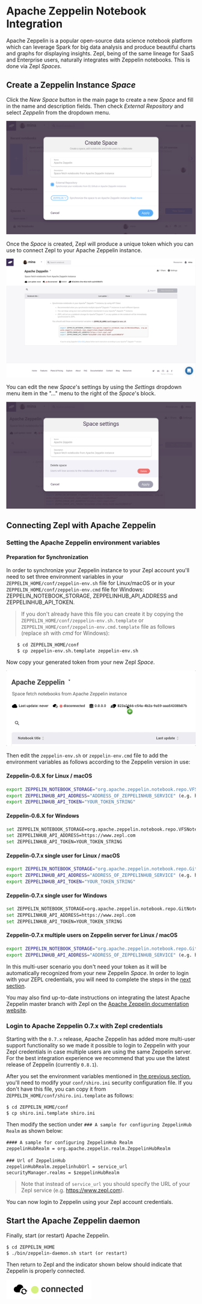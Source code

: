 # Apache Zeppelin Notebook Integration

Apache Zeppelin is a popular open-source data science notebook platform which can leverage Spark for big data analysis and produce beautiful charts and graphs for displaying insights. Zepl, being of the same lineage for SaaS and Enterprise users, naturally integrates with Zeppelin notebooks. This is done via Zepl *Spaces*.

## Create a Zeppelin Instance *Space*

Click the *New Space* button in the main page to create a new *Space* and fill in the name and description fields. Then check *External Repository* and select *Zeppelin* from the dropdown menu.

<img src="../../img/select_zeppelin_space.png" class="image-box img-100"/>

Once the *Space* is created, Zepl will produce a unique token which you can use to connect Zepl to your Apache Zeppelin instance.

<img src="../../img/zeppelin-space-empty.png" class="image-box img-100"/>

You can edit the new *Space*'s settings by using the *Settings* dropdown menu item in the "..." menu to the right of the *Space*'s block.

<img src="../../img/manage_space.png" class="image-box img-100"/>

## Connecting Zepl with Apache Zeppelin

### Setting the Apache Zeppelin environment variables

#### Preparation for Synchronization

In order to synchronize your Zeppelin instance to your Zepl account you'll need to set three environment variables in your `ZEPPELIN_HOME/conf/zeppelin-env.sh` file for Linux/macOS or in your `ZEPPELIN_HOME/conf/zeppelin-env.cmd` file for Windows: ZEPPELIN_NOTEBOOK_STORAGE, ZEPPELINHUB_API_ADDRESS and ZEPPELINHUB_API_TOKEN.

> If you don't already have this file you can create it by copying the `ZEPPELIN_HOME/conf/zeppelin-env.sh.template` or `ZEPPELIN_HOME/conf/zeppelin-env.cmd.template` file as follows (replace *sh* with *cmd* for Windows):

```
    $ cd ZEPPELIN_HOME/conf
    $ cp zeppelin-env.sh.template zeppelin-env.sh
```

Now copy your generated token from your new Zepl *Space*.

<img src="../../img/copy_token.gif" class="image-box img-50"/>

Then edit the `zeppelin-env.sh` or `zeppelin-env.cmd` file to add the environment variables as follows according to the Zeppelin version in use:

#### Zeppelin-0.6.X for Linux / macOS

```sh
export ZEPPELIN_NOTEBOOK_STORAGE="org.apache.zeppelin.notebook.repo.VFSNotebookRepo, org.apache.zeppelin.notebook.repo.zeppelinhub.ZeppelinHubRepo"
export ZEPPELINHUB_API_ADDRESS="ADDRESS_OF_ZEPPELINHUB_SERVICE" (e.g. https://www.zepl.com)
export ZEPPELINHUB_API_TOKEN="YOUR_TOKEN_STRING"
```

#### Zeppelin-0.6.X for Windows

```sh
set ZEPPELIN_NOTEBOOK_STORAGE=org.apache.zeppelin.notebook.repo.VFSNotebookRepo, org.apache.zeppelin.notebook.repo.zeppelinhub.ZeppelinHubRepo
set ZEPPELINHUB_API_ADDRESS=https://www.zepl.com
set ZEPPELINHUB_API_TOKEN=YOUR_TOKEN_STRING
```

#### Zeppelin-0.7.x single user for Linux / macOS

```sh
export ZEPPELIN_NOTEBOOK_STORAGE="org.apache.zeppelin.notebook.repo.GitNotebookRepo, org.apache.zeppelin.notebook.repo.zeppelinhub.ZeppelinHubRepo"
export ZEPPELINHUB_API_ADDRESS="ADDRESS_OF_ZEPPELINHUB_SERVICE" (e.g. https://www.zepl.com)
export ZEPPELINHUB_API_TOKEN="YOUR_TOKEN_STRING"
```

#### Zeppelin-0.7.x single user for Windows

```sh
set ZEPPELIN_NOTEBOOK_STORAGE=org.apache.zeppelin.notebook.repo.GitNotebookRepo, org.apache.zeppelin.notebook.repo.zeppelinhub.ZeppelinHubRepo
set ZEPPELINHUB_API_ADDRESS=https://www.zepl.com
set ZEPPELINHUB_API_TOKEN=YOUR_TOKEN_STRING
```

#### Zeppelin-0.7.x multiple users on Zeppelin server for Linux / macOS

```sh
export ZEPPELIN_NOTEBOOK_STORAGE="org.apache.zeppelin.notebook.repo.GitNotebookRepo, org.apache.zeppelin.notebook.repo.zeppelinhub.ZeppelinHubRepo"
export ZEPPELINHUB_API_ADDRESS="ADDRESS_OF_ZEPPELINHUB_SERVICE" (e.g. https://www.zepl.com)
```

In this multi-user scenario you don't need your token as it will be automatically recognized from your new Zeppelin *Space*. In order to login with your ZEPL credentials, you will need to complete the steps in the [next section](#login-to-apache-zeppelin-07x-with-zepl-credentials).

You may also find up-to-date instructions on integrating the latest Apache Zeppelin master branch with Zepl on the [Apache Zeppelin documentation website](https://zeppelin.apache.org/docs/0.7.0-SNAPSHOT/storage/storage.html#storage-in-zeppelinhub).

### Login to Apache Zeppelin 0.7.x with Zepl credentials

Starting with the `0.7.x` release, Apache Zeppelin has added more multi-user support functionality so we made it possible to login to Zeppelin with your Zepl credentials in case multiple users are using the same Zeppelin server. For the best integration experience we recommend that you use the latest release of Zeppelin (currently `0.8.1`).

After you set the environment variables mentioned in [the previous section](#zeppelin-07x-multiple-users-on-zeppelin-server), you'll need to modify your `conf/shiro.ini` security configuration file. If you don't have this file, you can copy it from `ZEPPELIN_HOME/conf/shiro.ini.template` as follows:

```
$ cd ZEPPELIN_HOME/conf
$ cp shiro.ini.template shiro.ini
```

Then modify the section under `### A sample for configuring ZeppelinHub Realm` as shown below:

```
#### A sample for configuring ZeppelinHub Realm
zeppelinHubRealm = org.apache.zeppelin.realm.ZeppelinHubRealm

### Url of ZeppelinHub
zeppelinHubRealm.zeppelinhubUrl = service_url
securityManager.realms = $zeppelinHubRealm
```

> Note that instead of `service_url` you should specify the URL of your Zepl service (e.g. https://www.zepl.com).

You can now login to Zeppelin using your Zepl account credentials.

## Start the Apache Zeppelin daemon

Finally, start (or restart) Apache Zeppelin.

```
$ cd ZEPPELIN_HOME
$ ./bin/zeppelin-daemon.sh start (or restart)
```

Then return to Zepl and the indicator shown below should indicate that Zeppelin is properly connected.

<img src="../../img/connected_zeppelin.png" class="image-box img-20"/>

